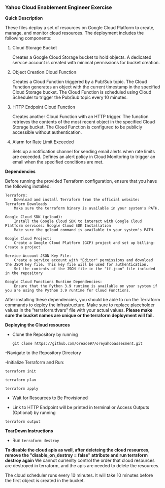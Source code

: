 ### Yahoo Cloud Enablement Engineer Exercise 

**Quick Description**

These files deploy a set of resources on Google Cloud Platform to create, manage, and monitor cloud resources. The deployment includes the following components:
1. Cloud Storage Bucket

    Creates a Google Cloud Storage bucket to hold objects.
    A dedicated service account is created with minimal permissions for bucket creation.

2. Object Creation Cloud Function

    Creates a Cloud Function triggered by a Pub/Sub topic.
    The Cloud Function generates an object with the current timestamp in the specified Cloud Storage bucket.
    The Cloud Function is scheduled using Cloud Scheduler to trigger the Pub/Sub topic every 10 minutes.

3. HTTP Endpoint Cloud Function

    Creates another Cloud Function with an HTTP trigger.
    The function retrieves the contents of the most recent object in the specified Cloud Storage bucket.
    The Cloud Function is configured to be publicly accessible without authentication.

4. Alarm for Rate Limit Exceeded

    Sets up a notification channel for sending email alerts when rate limits are exceeded.
    Defines an alert policy in Cloud Monitoring to trigger an email when the specified conditions are met.



**Dependencies**

Before running the provided Terraform configuration, ensure that you have the following installed:

    Terraform:
        Download and install Terraform from the official website: Terraform Downloads
        Make sure the terraform binary is available in your system's PATH.

    Google Cloud SDK (gcloud):
        Install the Google Cloud SDK to interact with Google Cloud Platform services: Google Cloud SDK Installation
        Make sure the gcloud command is available in your system's PATH.

    Google Cloud Project:
        Create a Google Cloud Platform (GCP) project and set up billing: Create a project

    Service Account JSON Key File:
        Create a service account with "Editor" permissions and download the JSON key file. This key file will be used for authentication.
        Set the contents of the JSON file in the "tf.json" file included in the repository

    Google Cloud Functions Runtime Dependencies:
        Ensure that the Python 3.9 runtime is available on your system if you are using the Python 3.9 runtime for Cloud Functions.

After installing these dependencies, you should be able to run the Terraform commands to deploy the infrastructure. Make sure to replace placeholder values in the "terraform.tfvars" file with your actual values. **Please make sure the bucket names are unique or the terraform deployment will fail.**


**Deploying the Cloud resources**

- Clone the Repository by running 

    ```git clone https://github.com/oreade97/oreyahooassesment.git```

-Navigate to the Repository Directory

-Initialize Terraform and Run:


    terraform init

    terraform plan
    
    terraform apply
  
- Wait for Resources to Be Provisioned

- Link to HTTP Endpoint will be printed in terminal or Access Outputs (Optional) by running
  
```terraform output```


**TearDown Instructions**
- Run 
```terraform destroy```


**To disable the cloud apis as well, after deleteing the cloud resources, remove the "disable_on_destroy = false" attribute and run terraform destroy again** We cannot currenlty control the order that cloud resources are destroyed in terraform, and the apis are needed to delete the resources.

The cloud scheduler runs every 10 minutes. It will take 10 minutes before the first object is created in the bucket.


